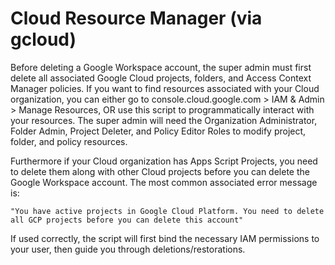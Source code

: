 # Cloud Resource Manager (via gcloud)

Before deleting a Google Workspace account, the super admin must first delete all associated Google Cloud projects, folders, and Access Context Manager policies. If you want to find resources associated with your Cloud organization, you can either go to console.cloud.google.com > IAM & Admin > Manage Resources, OR use this script to programmatically interact with your resources.  The super admin will need the Organization Administrator, Folder Admin, Project Deleter, and Policy Editor Roles to modify project, folder, and policy resources.

Furthermore if your Cloud organization has Apps Script Projects, you need to delete them along with other Cloud projects before you can delete the Google Workspace account. The most common associated error message is:

```
"You have active projects in Google Cloud Platform. You need to delete all GCP projects before you can delete this account"
```

If used correctly, the script will first bind the necessary IAM permissions to your user, then guide you through deletions/restorations.
